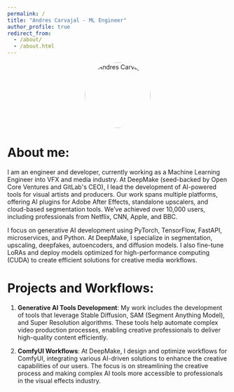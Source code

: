 ```yaml
---
permalink: /
title: "Andres Carvajal - ML Engineer"
author_profile: true
redirect_from: 
  - /about/
  - /about.html
---
```


<p align="center">
  <img src="{{ '/images/me.jpeg' | relative_url }}" alt="Andres Carvajal" style="width:150px; height:150px; border-radius:50%; object-fit:cover;" />
</p>

About me:
======
I am an engineer and developer, currently working as a Machine Learning Engineer into VFX and media industry. At DeepMake (seed-backed by Open Core Ventures and GitLab's CEO), I lead the development of AI-powered tools for visual artists and producers. Our work spans multiple platforms, offering AI plugins for Adobe After Effects, standalone upscalers, and cloud-based segmentation tools. We’ve achieved over 10,000 users, including professionals from Netflix, CNN, Apple, and BBC.

I focus on generative AI development using PyTorch, TensorFlow, FastAPI, microservices, and Python. At DeepMake, I specialize in segmentation, upscaling, deepfakes, autoencoders, and diffusion models. I also fine-tune LoRAs and deploy models optimized for high-performance computing (CUDA) to create efficient solutions for creative media workflows.

Projects and Workflows:
======
1. **Generative AI Tools Development**:
My work includes the development of tools that leverage Stable Diffusion, SAM (Segment Anything Model), and Super Resolution algorithms. These tools help automate complex video production processes, enabling creative professionals to deliver high-quality content efficiently.

2. **ComfyUI Workflows**:
At DeepMake, I design and optimize workflows for ComfyUI, integrating various AI-driven solutions to enhance the creative capabilities of our users. The focus is on streamlining the creative process and making complex AI tools more accessible to professionals in the visual effects industry.